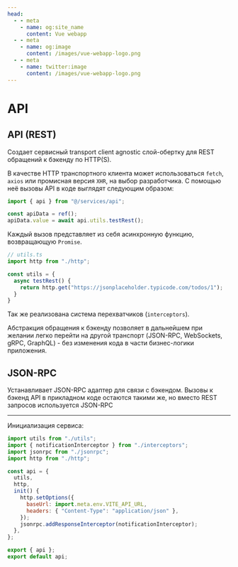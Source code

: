 ```yaml
---
head:
  - - meta
    - name: og:site_name
      content: Vue webapp
  - - meta
    - name: og:image
      content: /images/vue-webapp-logo.png
  - - meta
    - name: twitter:image
      content: /images/vue-webapp-logo.png
---
```


# API

## API (REST)


Создает сервисный transport client agnostic слой-обертку для REST обращений к бэкенду по HTTP(S). 


В качестве HTTP транспортного клиента может использоваться `fetch`, `axios` или промисная версия `XHR`, на выбор разработчика. С помощью неё вызовы API в коде выглядят следующим образом:

```js
import { api } from "@/services/api";

const apiData = ref();
apiData.value = await api.utils.testRest();
```

Каждый вызов представляет из себя асинхронную функцию, возвращающую `Promise`.

```js
// utils.ts
import http from "./http";

const utils = {
  async testRest() {
    return http.get("https://jsonplaceholder.typicode.com/todos/1");
  }
}
```

Так же реализована система перехватчиков (`interceptors`).

Абстракция обращения к бэкенду позволяет в дальнейшем при желании легко перейти на другой транспорт (JSON-RPC, WebSockets, gRPC, GraphQL) - без изменения кода в части бизнес-логики приложения.


## JSON-RPC

Устанавливает JSON-RPC адаптер для связи с бэкендом. Вызовы к бэкенд API в прикладном коде остаются такими же, но вместо REST запросов используется JSON-RPC

------

Инициализация сервиса:

```js
import utils from "./utils";
import { notificationInterceptor } from "./interceptors";
import jsonrpc from "./jsonrpc";
import http from "./http";

const api = {
  utils,
  http,
  init() {
    http.setOptions({
      baseUrl: import.meta.env.VITE_API_URL,
      headers: { "Content-Type": "application/json" },
    });
    jsonrpc.addResponseInterceptor(notificationInterceptor);
  },
};

export { api };
export default api;
```
